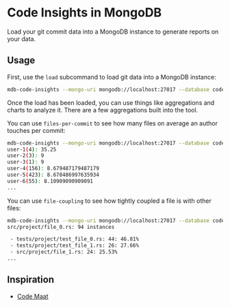 # Code Insights in MongoDB

Load your git commit data into a MongoDB instance to generate reports on your data.

## Usage

First, use the `load` subcommand to load git data into a MongoDB instance:

```bash
mdb-code-insights --mongo-uri mongodb://localhost:27017 --database codeinsights --collection my-repo load --after-date 2018-01-01 --repo-dir path/to/repo
```

Once the load has been loaded, you can use things like aggregations and charts to analyze it. There
are a few aggregations built into the tool.

You can use `files-per-commit` to see how many files on average an author touches per commit:

```bash
mdb-code-insights --mongo-uri mongodb://localhost:27017 --database codeinsights --collection my-repo files-per-commit
user-1(4): 35.25
user-2(3): 9
user-3(1): 9
user-4(156): 8.679487179487179
user-5(423): 8.678486997635934
user-6(55): 8.10909090909091
...
```

You can use `file-coupling` to see how tightly coupled a file is with other files:

```bash
mdb-code-insights --mongo-uri mongodb://localhost:27017 --database codeinsights --collection my-repo file-coupling --filename src/project/file_0.rs
src/project/file_0.rs: 94 instances

 - tests/project/test_file_0.rs: 44: 46.81%
 - tests/project/test_file_1.rs: 26: 27.66%
 - src/project/file_1.rs: 24: 25.53%
...
```

## Inspiration

* [Code Maat](https://github.com/adamtornhill/code-maat)
